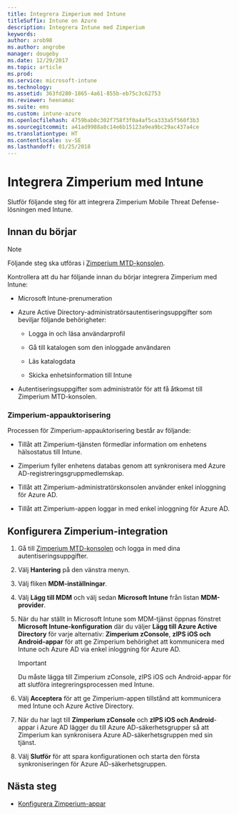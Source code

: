 ```yaml
---
title: Integrera Zimperium med Intune
titleSuffix: Intune on Azure
description: Integrera Intune med Zimperium
keywords: 
author: arob98
ms.author: angrobe
manager: dougeby
ms.date: 12/29/2017
ms.topic: article
ms.prod: 
ms.service: microsoft-intune
ms.technology: 
ms.assetid: 363fd280-1865-4a61-855b-eb75c3c62753
ms.reviewer: heenamac
ms.suite: ems
ms.custom: intune-azure
ms.openlocfilehash: 4759bab0c302f758f3f0a4af5ca333a5f560f3b3
ms.sourcegitcommit: a41ad9988a8c14e6b15123a9ea9bc29ac437a4ce
ms.translationtype: HT
ms.contentlocale: sv-SE
ms.lasthandoff: 01/25/2018
---
```

# <a name="integrate-zimperium-with-intune"></a>Integrera Zimperium med Intune

Slutför följande steg för att integrera Zimperium Mobile Threat Defense-lösningen med Intune.

## <a name="before-you-begin"></a>Innan du börjar

> [!NOTE]
> Följande steg ska utföras i [Zimperium MTD-konsolen](https://staging2-console.zimperium.com).

Kontrollera att du har följande innan du börjar integrera Zimperium med Intune:

-   Microsoft Intune-prenumeration

-   Azure Active Directory-administratörsautentiseringsuppgifter som beviljar följande behörigheter:

    -   Logga in och läsa användarprofil

    -   Gå till katalogen som den inloggade användaren

    -   Läs katalogdata

    -   Skicka enhetsinformation till Intune

-   Autentiseringsuppgifter som administratör för att få åtkomst till Zimperium MTD-konsolen.

### <a name="zimperium-app-authorization"></a>Zimperium-appauktorisering

Processen för Zimperium-appauktorisering består av följande:

-   Tillåt att Zimperium-tjänsten förmedlar information om enhetens hälsostatus till Intune.

-   Zimperium fyller enhetens databas genom att synkronisera med Azure AD-registreringsgruppmedlemskap.

-   Tillåt att Zimperium-administratörskonsolen använder enkel inloggning för Azure AD.

-   Tillåt att Zimperium-appen loggar in med enkel inloggning för Azure AD.

## <a name="to-set-up-zimperium-integration"></a>Konfigurera Zimperium-integration

1.  Gå till [Zimperium MTD-konsolen](https://staging2-console.zimperium.com) och logga in med dina autentiseringsuppgifter.

2.  Välj **Hantering** på den vänstra menyn.

3.  Välj fliken **MDM-inställningar**.

4.  Välj **Lägg till MDM** och välj sedan **Microsoft Intune** från listan **MDM-provider**.

5.  När du har ställt in Microsoft Intune som MDM-tjänst öppnas fönstret **Microsoft Intune-konfiguration** där du väljer **Lägg till Azure Active Directory** för varje alternativ: **Zimperium zConsole**, **zIPS iOS och Android-appar** för att ge Zimperium behörighet att kommunicera med Intune och Azure AD via enkel inloggning för Azure AD.

    > [!IMPORTANT]
    > Du måste lägga till Zimperium zConsole, zIPS iOS och Android-appar för att slutföra integreringsprocessen med Intune.

6.  Välj **Acceptera** för att ge Zimperium-appen tillstånd att kommunicera med Intune och Azure Active Directory.

7.  När du har lagt till **Zimperium zConsole** och **zIPS iOS och Android**-appar i Azure AD lägger du till Azure AD-säkerhetsgrupper så att Zimperium kan synkronisera Azure AD-säkerhetsgruppen med sin tjänst.

8.  Välj **Slutför** för att spara konfigurationen och starta den första synkroniseringen för Azure AD-säkerhetsgruppen.

## <a name="next-steps"></a>Nästa steg

-   [Konfigurera Zimperium-appar](mtd-apps-ios-app-configuration-policy-add-assign.md)
